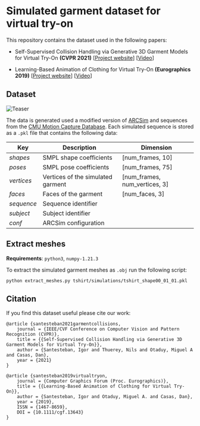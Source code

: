 # Simulated garment dataset for virtual try-on

This repository contains the dataset used in the following papers:
- Self-Supervised Collision Handling via Generative 3D Garment Models for Virtual Try-On **(CVPR 2021)** [[Project website](http://mslab.es/projects/SelfSupervisedGarmentCollisions/)] [[Video](https://youtu.be/9AnBNco6i2U)]

- Learning-Based Animation of Clothing for Virtual Try-On **(Eurographics 2019)** [[Project website](https://dancasas.github.io/projects/LearningBasedVirtualTryOn/)] [[Video](https://youtu.be/o2KJoAhEGg8)]

## Dataset

![Teaser](teaser.gif "Teaser image")

The data is generated used a modified version of [ARCSim](http://graphics.berkeley.edu/resources/ARCSim/) and sequences from the [CMU Motion Capture Database](http://mocap.cs.cmu.edu/). Each simulated sequence is stored as a ```.pkl``` file that contains the following data:

| Key      | Description                        | Dimension                     |
|----------|------------------------------------|-------------------------------|
| *shapes*   | SMPL shape coefficients            | [num_frames, 10]              |
| *poses*    | SMPL pose coefficients             | [num_frames, 75]              |
| *vertices* | Vertices of the simulated garment  | [num_frames, num_vertices, 3] |
| *faces*    | Faces of the garment           |      [num_faces, 3]               |
| *sequence*      | Sequence identifier           |                  |
| *subject*       | Subject identifier            |    |
| *conf* | ARCSim configuration | 

## Extract meshes
**Requirements**: ```python3```, ```numpy-1.21.3```

To extract the simulated garment meshes as ```.obj``` run the following script:
```
python extract_meshes.py tshirt/simulations/tshirt_shape00_01_01.pkl
```

## Citation

If you find this dataset useful please cite our work:

```
@article {santesteban2021garmentcollisions,
    journal = {IEEE/CVF Conference on Computer Vision and Pattern Recognition (CVPR)},
    title = {{Self-Supervised Collision Handling via Generative 3D Garment Models for Virtual Try-On}},
    author = {Santesteban, Igor and Thuerey, Nils and Otaduy, Miguel A and Casas, Dan},
    year = {2021}
}
```

```
@article {santesteban2019virtualtryon,
    journal = {Computer Graphics Forum (Proc. Eurographics)},
    title = {{Learning-Based Animation of Clothing for Virtual Try-On}},
    author = {Santesteban, Igor and Otaduy, Miguel A. and Casas, Dan},
    year = {2019},
    ISSN = {1467-8659},
    DOI = {10.1111/cgf.13643}
}
```
